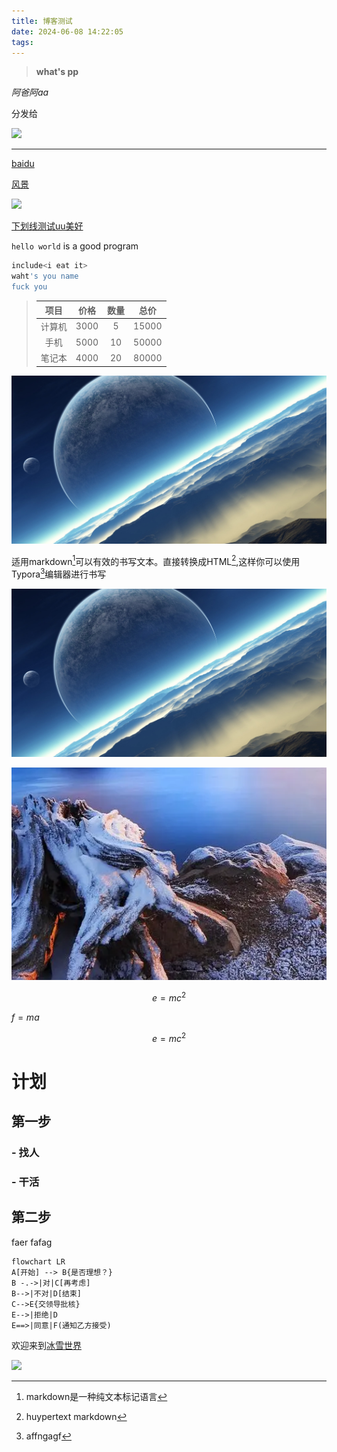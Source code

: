```yaml
---
title: 博客测试
date: 2024-06-08 14:22:05
tags:
---
```

> **what's pp**
> 
*阿爸阿aa*

分发给  




<img  src="https://cdn.pixabay.com/photo/2017/08/10/00/40/stars-2616537_1280.jpg">

-----


[baidu](www.baidu.com)

[风景](http://www.baidu.com)

<img src="https://upload-images.jianshu.io/upload_images/703764-605e3cc2ecb664f6.jpg?imageMogr2/auto-orient/strip%7CimageView2/2/w/1240">


<u>下划线测试uu美好</u>

`hello world` is a good program

```bash
include<i eat it>
waht's you name
fuck you
```

>|项目|价格|数量|总价|
>|:--:|:--:|:--:|:--:|
>|计算机|3000|5|15000|
>|手机|5000|10|50000|
>|笔记本|4000|20|80000|

![genmulu/imgs](./imgs/2024-06-08-15-08-16.png)

适用markdown[^1]可以有效的书写文本。直接转换成HTML[^2],这样你可以使用Typora[^3]编辑器进行书写

[^1]:markdown是一种纯文本标记语言
[^2]: huypertext markdown
[^3]: affngagf




![tongjimulu./imgs](./imgs/2024-06-08-15-08-16.png)

![这里也有个图](./imgs/2024-06-08-15-09-39.png)



$$e=mc^2$$


$f=ma$

$$e=mc^2$$

# 计划
##  第一步
### - 找人
### - 干活
## 第二步


faer
fafag






```mermaid
flowchart LR
A[开始] --> B{是否理想？}
B -.->|对|C[再考虑]
B-->|不对|D[结束]
C-->E{交领导批核}
E-->|拒绝|D
E==>|同意|F(通知乙方接受)
```

欢迎来到[冰雪世界](http://alist.xiaoya.pro "小雅的网盘")


<img src="https://upload-images.jianshu.io/upload_images/703764-605e3cc2ecb664f6.jpg?imageMogr2/auto-orient/strip%7CimageView2/2/w/1240">
